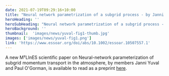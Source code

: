 ```yaml
---
date: 2021-07-19T09:29:16+10:00
title: "Neural network parametrization of a subgrid process - by Janni Yuval and Paul O'Gorman"
heroHeading: ''
heroSubHeading: "Neural network parametrization of a subgrid process - by Janni Yuval and Paul O'Gorman"
heroBackground: ''
thumbnail:  'images/news/yuval-fig1-thumb.jpg'
images: ['images/news/yuval-fig1.png']
link: 'https://www.essoar.org/doi/abs/10.1002/essoar.10507557.1'
---
```


A new M²LInES scientific paper on Neural-network parameterization of subgrid momentum transport in the atmosphere, by members Janni Yuval and Paul O'Gorman, is available to read as a preprint [here](https://www.essoar.org/doi/abs/10.1002/essoar.10507557.1).

